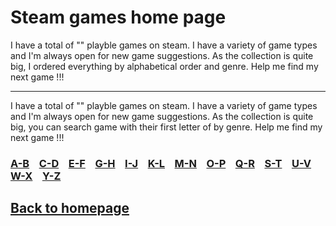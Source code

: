 # Steam games home page

I have a total of "" playble games on steam. I have a variety of game types and I'm always open for new game suggestions.
As the collection is quite big, I ordered everything by alphabetical order and genre. Help me find my next game !!!
*******
I have a total of "" playble games on steam. I have a variety of game types and I'm always open for new game suggestions.
As the collection is quite big, you can search game with their first letter of by genre. Help me find my next game !!!

### [A-B](A-B/indexAB.md)  &nbsp;&nbsp;  [C-D](A-B/indexCD.md)  &nbsp;&nbsp;  [E-F](A-B/indexEF.md)  &nbsp;&nbsp;  [G-H](A-B/indexGH.md)  &nbsp;&nbsp;  [I-J](A-B/indexIJ.md)  &nbsp;&nbsp;  [K-L](A-B/indexKL.md)  &nbsp;&nbsp;  [M-N](A-B/indexMN.md)  &nbsp;&nbsp;   [O-P](A-B/indexOP.md)  &nbsp;&nbsp;  [Q-R](A-B/indexAB.md)  &nbsp;&nbsp;  [S-T](A-B/indexAB.md)  &nbsp;&nbsp;   [U-V](A-B/indexAB.md)  &nbsp;&nbsp;  [W-X](A-B/indexAB.md)  &nbsp;&nbsp;  [Y-Z](A-B/indexAB.md)


## [Back to homepage](/)
